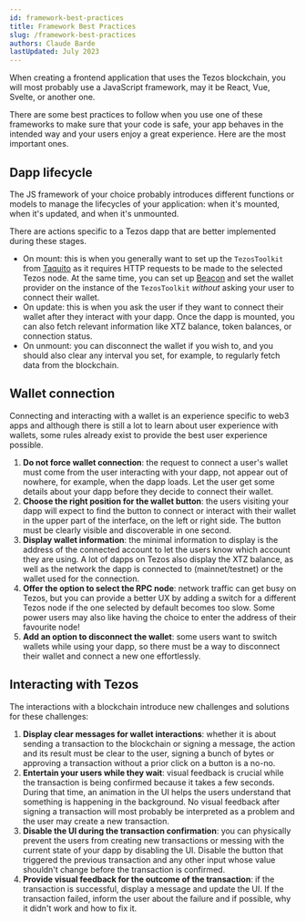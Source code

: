 ```yaml
---
id: framework-best-practices
title: Framework Best Practices
slug: /framework-best-practices
authors: Claude Barde
lastUpdated: July 2023
---
```


When creating a frontend application that uses the Tezos blockchain, you will most probably use a JavaScript framework, may it be React, Vue, Svelte, or another one.

There are some best practices to follow when you use one of these frameworks to make sure that your code is safe, your app behaves in the intended way and your users enjoy a great experience. Here are the most important ones.

## Dapp lifecycle

The JS framework of your choice probably introduces different functions or models to manage the lifecycles of your application: when it's mounted, when it's updated, and when it's unmounted.

There are actions specific to a Tezos dapp that are better implemented during these stages.

- On mount: this is when you generally want to set up the `TezosToolkit` from [Taquito](https://tezostaquito.io/docs/quick_start) as it requires HTTP requests to be made to the selected Tezos node. At the same time, you can set up [Beacon](https://docs.walletbeacon.io/) and set the wallet provider on the instance of the `TezosToolkit` _without_ asking your user to connect their wallet.
- On update: this is when you ask the user if they want to connect their wallet after they interact with your dapp. Once the dapp is mounted, you can also fetch relevant information like XTZ balance, token balances, or connection status.
- On unmount: you can disconnect the wallet if you wish to, and you should also clear any interval you set, for example, to regularly fetch data from the blockchain.

## Wallet connection

Connecting and interacting with a wallet is an experience specific to web3 apps and although there is still a lot to learn about user experience with wallets, some rules already exist to provide the best user experience possible.

1. **Do not force wallet connection**: the request to connect a user's wallet must come from the user interacting with your dapp, not appear out of nowhere, for example, when the dapp loads. Let the user get some details about your dapp before they decide to connect their wallet.
2. **Choose the right position for the wallet button**: the users visiting your dapp will expect to find the button to connect or interact with their wallet in the upper part of the interface, on the left or right side. The button must be clearly visible and discoverable in one second.
3. **Display wallet information**: the minimal information to display is the address of the connected account to let the users know which account they are using. A lot of dapps on Tezos also display the XTZ balance, as well as the network the dapp is connected to (mainnet/testnet) or the wallet used for the connection.
4. **Offer the option to select the RPC node**: network traffic can get busy on Tezos, but you can provide a better UX by adding a switch for a different Tezos node if the one selected by default becomes too slow. Some power users may also like having the choice to enter the address of their favourite node!
5. **Add an option to disconnect the wallet**: some users want to switch wallets while using your dapp, so there must be a way to disconnect their wallet and connect a new one effortlessly.

## Interacting with Tezos

The interactions with a blockchain introduce new challenges and solutions for these challenges:

1. **Display clear messages for wallet interactions**: whether it is about sending a transaction to the blockchain or signing a message, the action and its result must be clear to the user, signing a bunch of bytes or approving a transaction without a prior click on a button is a no-no.
2. **Entertain your users while they wait**: visual feedback is crucial while the transaction is being confirmed because it takes a few seconds. During that time, an animation in the UI helps the users understand that something is happening in the background. No visual feedback after signing a transaction will most probably be interpreted as a problem and the user may create a new transaction.
3. **Disable the UI during the transaction confirmation**: you can physically prevent the users from creating new transactions or messing with the current state of your dapp by disabling the UI. Disable the button that triggered the previous transaction and any other input whose value shouldn't change before the transaction is confirmed.
4. **Provide visual feedback for the outcome of the transaction**: if the transaction is successful, display a message and update the UI. If the transaction failed, inform the user about the failure and if possible, why it didn't work and how to fix it.
